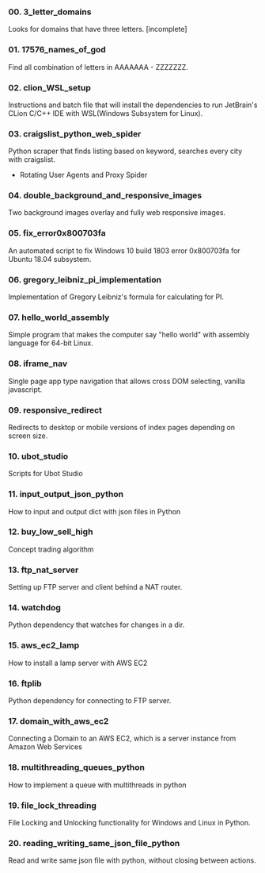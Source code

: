 ### 00. 3_letter_domains
Looks for domains that have three letters. [incomplete]

### 01. 17576_names_of_god
Find all combination of letters in AAAAAAA - ZZZZZZZ.

### 02. clion_WSL_setup
Instructions and batch file that will install the dependencies to run JetBrain's CLion C/C++ IDE with WSL(Windows Subsystem for Linux).

### 03. craigslist_python_web_spider
Python scraper that finds listing based on keyword, searches every city with craigslist.

- Rotating User Agents and Proxy Spider

### 04. double_background_and_responsive_images
Two background images overlay and fully web responsive images.

### 05. fix_error0x800703fa
An automated script to fix Windows 10 build 1803 error 0x800703fa for Ubuntu 18.04 subsystem.

### 06. gregory_leibniz_pi_implementation
Implementation of Gregory Leibniz's formula for calculating for PI.

### 07. hello_world_assembly
Simple program that makes the computer say "hello world" with assembly language for 64-bit Linux.

### 08. iframe_nav
Single page app type navigation that allows cross DOM selecting, vanilla javascript. 

### 09. responsive_redirect
Redirects to desktop or mobile versions of index pages depending on screen size.

### 10. ubot_studio
Scripts for Ubot Studio

### 11. input_output_json_python
How to input and output dict with json files in Python

### 12. buy_low_sell_high
Concept trading algorithm

### 13. ftp_nat_server
Setting up FTP server and client behind a NAT router.

### 14. watchdog
Python dependency that watches for changes in a dir.

### 15. aws_ec2_lamp
How to install a lamp server with AWS EC2

### 16. ftplib
Python dependency for connecting to FTP server.

### 17. domain_with_aws_ec2
Connecting a Domain to an AWS EC2, which is a server instance from Amazon Web Services

### 18. multithreading_queues_python
How to implement a queue with multithreads in python

### 19. file_lock_threading
File Locking and Unlocking functionality for Windows and Linux in Python.

### 20. reading_writing_same_json_file_python
Read and write same json file with python, without closing between actions.